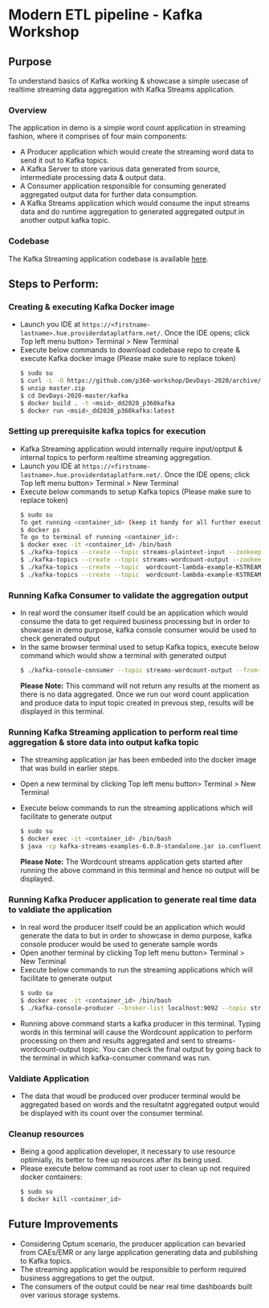 


# Modern ETL pipeline - Kafka Workshop

## Purpose

To understand basics of Kafka working & showcase a simple usecase of realtime  streaming  data aggregation with Kafka Streams application.

### Overview

The application in demo is a simple word count application in streaming fashion, where it comprises of four main components:

  - A Producer application which would create the streaming word data to send it out to Kafka topics.
  - A Kafka Server to store various data generated from source, intermediate processing data & output data.
  - A Consumer application responsible for consuming generated aggregated output data for further data consumption.
  - A Kafka Streams application which would consume the input streams data and do runtime aggregation to generated aggregated output in another output kafka topic.

### Codebase

The Kafka Streaming application codebase is available [here](https://github.com/confluentinc/kafka-streams-examples/blob/6.0.0-post/src/main/java/io/confluent/examples/streams/WordCountLambdaExample.java).

## Steps to Perform:

### Creating & executing Kafka Docker image

  - Launch you IDE at `https://<firstname-lastname>.hue.providerdataplatform.net/`. Once the IDE opens; click Top left menu button> Terminal > New Terminal
  - Execute below commands to download codebase repo to create & execute Kafka docker image (Please make sure to replace <msid> token)
    ```sh
    $ sudo su
    $ curl -L -O https://github.com/p360-workshop/DevDays-2020/archive/master.zip
    $ unzip master.zip
    $ cd DevDays-2020-master/kafka
    $ docker build . -t <msid>_dd2020_p360kafka
    $ docker run <msid>_dd2020_p360kafka:latest
    ```
### Setting up prerequisite kafka topics for execution

 - Kafka Streaming application would internally require input/optput & internal topics to perform realtime streaming aggregation.
 - Launch you IDE at `https://<firstname-lastname>.hue.providerdataplatform.net/`. Once the IDE opens; click Top left menu button> Terminal > New Terminal
 - Execute below commands to setup Kafka topics (Please make sure to replace <msid> token)
    ```sh
    $ sudo su
    To get running <container_id> (keep it handy for all further executions).
    $ docker ps
    To go to terminal of running <container_id>:
    $ docker exec -it <container_id> /bin/bash
    $ ./kafka-topics --create --topic streams-plaintext-input --zookeeper localhost:2181 --partitions 1 --replication-factor 1
    $ ./kafka-topics --create --topic streams-wordcount-output --zookeeper localhost:2181 --partitions 1 --replication-factor 1
    $ ./kafka-topics --create --topic  wordcount-lambda-example-KSTREAM-AGGREGATE-STATE-STORE-0000000003-repartition  --zookeeper localhost:2181 --partitions 1 --replication-factor 1
    $ ./kafka-topics --create --topic  wordcount-lambda-example-KSTREAM-AGGREGATE-STATE-STORE-0000000003-changelog   --zookeeper localhost:2181  --partitions 1 --replication-factor 1
    ```
### Running Kafka Consumer to validate the aggregation output

 - In real word the consumer itself could be an application which would consume the data to get required business processing but in order to showcase in demo purpose, kafka console consumer would be used to check generated output
 - In the same browser terminal used to setup Kafka topics, execute below command which would show a terminal with generated output
    ```sh
    $ ./kafka-console-consumer --topic streams-wordcount-output --from-beginning --bootstrap-server localhost:9092  --property print.key=true --property value.deserializer=org.apache.kafka.common.serialization.LongDeserializer
    ```
    **Please Note:** This command will not return any results at the moment as there is no data aggregated. Once we run our word count application and produce data to input topic created in prevous step, results will be displayed in this terminal.

### Running Kafka Streaming application to perform real time aggregation & store data into output kafka topic

 - The streaming application jar has been embeded into the docker image that was build in earlier steps.
 - Open a new terminal by clicking Top left menu button> Terminal > New Terminal
 - Execute below commands to run the streaming applications which will facilitate to generate output

    ```sh
    $ sudo su
    $ docker exec -it <container_id> /bin/bash
    $ java -cp kafka-streams-examples-6.0.0-standalone.jar io.confluent.examples.streams.WordCountLambdaExample
    ```
    **Please Note:** The Wordcount streams application gets started after running the above command in this terminal and hence no output will be displayed. 

### Running Kafka Producer application to generate real time data to valdiate the application

 - In real word the producer itself could be an application which would generate the data to but in order to showcase in demo purpose, kafka console producer would be used to generate sample words
 - Open another terminal by clicking Top left menu button> Terminal > New Terminal
 - Execute below commands to run the streaming applications which will facilitate to generate output
    ```sh
    $ sudo su
    $ docker exec -it <container_id> /bin/bash
    $ ./kafka-console-producer --broker-list localhost:9092 --topic streams-plaintext-input
    ```
  - Running above command starts a kafka producer in this terminal. Typing words in this terminal will cause the Wordcount application to perform processing on them and results aggregated and sent to streams-wordcount-output topic. You can check the final output by going back to the terminal in which kafka-consumer command was run.
  
### Valdiate Application

 - The data that woudl be produced over producer terminal would be aggregated based on words and the resultatnt aggregated output would be displayed with its count over the consumer terminal.
 
### Cleanup resources

 - Being a good application developer, it necessary to use resource optimially, its better to free up resources after its being used.
 - Please execute below command as root user to clean up not required docker containers:
    ```sh
    $ sudo su
    $ docker kill <container_id>
    ``` 


## Future Improvements

 - Considering Optum scenario, the producer application can bevaried from CAEs/EMR or any large application generating data and publishing to Kafka topics.
 - The streaming application would be responsible to perform required business aggregations to get the output.
 - The consumers of the output could be near real time dashboards built over various storage systems.
 
